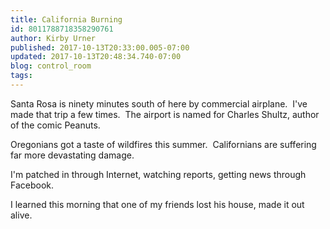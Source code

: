 ```yaml
---
title: California Burning
id: 8011788718358290761
author: Kirby Urner
published: 2017-10-13T20:33:00.005-07:00
updated: 2017-10-13T20:48:34.740-07:00
blog: control_room
tags: 
---
```


Santa Rosa is ninety minutes south of here by commercial airplane.  I've made that trip a few times.  The airport is named for Charles Shultz, author of the comic Peanuts.

Oregonians got a taste of wildfires this summer.  Californians are suffering far more devastating damage.

I'm patched in through Internet, watching reports, getting news through Facebook. 

I learned this morning that one of my friends lost his house, made it out alive.